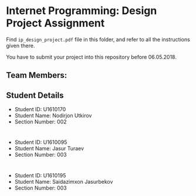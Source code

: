 # Internet Programming: Design Project Assignment

Find `ip_design_project.pdf` file in this folder, and refer to all the instructions given there. 

You have to submit your project into this repository before 06.05.2018.

## Team Members:

## Student Details

- Student ID: U1610170
- Student Name: Nodirjon Utkirov
- Section Number: 002
#
- Student ID: U1610095
- Student Name: Jasur Turaev
- Section Number: 003
#
- Student ID: U1610195
- Student Name: Saidazimxon Jasurbekov
- Section Number: 003
